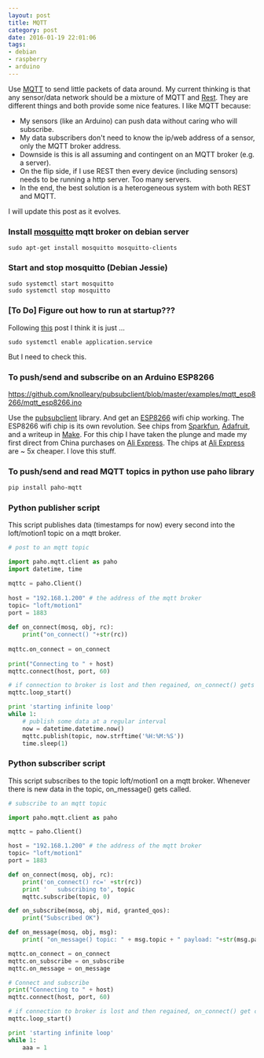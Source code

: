 ```yaml
---
layout: post
title: MQTT
category: post
date: 2016-01-19 22:01:06
tags:
- debian
- raspberry
- arduino
---
```


Use [MQTT][1] to send little packets of data around. My current thinking is that any sensor/data network should be a mixture of MQTT and [Rest][11]. They are different things and both provide some nice features. I like MQTT because:

  - My sensors (like an Arduino) can push data without caring who will subscribe.
  - My data subscribers don't need to know the ip/web address of a sensor, only the MQTT broker address.
  - Downside is this is all assuming and contingent on an MQTT broker (e.g. a server).
  - On the flip side, if I use REST then every device (including sensors) needs to be running a http server. Too many servers.
  - In the end, the best solution is a heterogeneous system with both REST and MQTT.

I will update this post as it evolves.

### Install [mosquitto][2] mqtt broker on debian server

~~~
sudo apt-get install mosquitto mosquitto-clients
~~~

### Start and stop mosquitto (Debian Jessie)

~~~
sudo systemctl start mosquitto
sudo systemctl stop mosquitto
~~~

### [To Do] Figure out how to run at startup???

Following [this][3] post I think it is just ...

~~~
sudo systemctl enable application.service
~~~

But I need to check this.

### To push/send and subscribe on an Arduino ESP8266

https://github.com/knolleary/pubsubclient/blob/master/examples/mqtt_esp8266/mqtt_esp8266.ino

Use the [pubsubclient][4] library. And get an [ESP8266][5] wifi chip working. The ESP8266 wifi chip is its own revolution. See chips from [Sparkfun][6], [Adafruit][7], and a writeup in [Make][8]. For this chip I have taken the plunge and made my first direct from China purchases on [Ali Express][9]. The chips at [Ali Express][10] are ~ 5x cheaper. I love this stuff.

### To push/send and read MQTT topics in python use paho library

~~~bash
pip install paho-mqtt
~~~

### Python publisher script

This script publishes data (timestamps for now) every second into the loft/motion1 topic on a mqtt broker.

~~~python
# post to an mqtt topic

import paho.mqtt.client as paho
import datetime, time

mqttc = paho.Client()
 
host = "192.168.1.200" # the address of the mqtt broker
topic= "loft/motion1"
port = 1883
 
def on_connect(mosq, obj, rc):
    print("on_connect() "+str(rc))
 
mqttc.on_connect = on_connect
 
print("Connecting to " + host)
mqttc.connect(host, port, 60)

# if connection to broker is lost and then regained, on_connect() gets called
mqttc.loop_start()

print 'starting infinite loop'
while 1:
    # publish some data at a regular interval
    now = datetime.datetime.now()
    mqttc.publish(topic, now.strftime('%H:%M:%S'))
    time.sleep(1)
~~~

### Python subscriber script

This script subscribes to the topic loft/motion1 on a mqtt broker. Whenever there is new data in the topic, on_message() gets called.

~~~python
# subscribe to an mqtt topic

import paho.mqtt.client as paho

mqttc = paho.Client()

host = "192.168.1.200" # the address of the mqtt broker
topic= "loft/motion1"
port = 1883

def on_connect(mosq, obj, rc):
    print('on_connect() rc=' +str(rc))
    print '   subscribing to', topic
    mqttc.subscribe(topic, 0)

def on_subscribe(mosq, obj, mid, granted_qos):
    print("Subscribed OK")

def on_message(mosq, obj, msg):
    print( "on_message() topic: " + msg.topic + " payload: "+str(msg.payload) + "\n");

mqttc.on_connect = on_connect
mqttc.on_subscribe = on_subscribe
mqttc.on_message = on_message

# Connect and subscribe
print("Connecting to " + host)
mqttc.connect(host, port, 60)

# if connection to broker is lost and then regained, on_connect() get called
mqttc.loop_start()

print 'starting infinite loop'
while 1:
    aaa = 1
~~~


[1]: http://mqtt.org
[2]: http://mosquitto.org
[3]: https://www.digitalocean.com/community/tutorials/how-to-use-systemctl-to-manage-systemd-services-and-units
[4]: http://pubsubclient.knolleary.net
[5]: http://esp8266.com
[6]: https://www.sparkfun.com/products/13678
[7]: https://learn.adafruit.com/adafruit-huzzah-esp8266-breakout/overview
[8]: http://makezine.com/2015/04/01/esp8266-5-microcontroller-wi-fi-now-arduino-compatible/
[9]: http://www.aliexpress.com/af/esp8266.html?ltype=wholesale&d=y&origin=n&isViewCP=y&catId=0&initiative_id=AS_20160120203616&SearchText=esp8266
[10]: http://www.aliexpress.com
[11]: http://rest.elkstein.org
